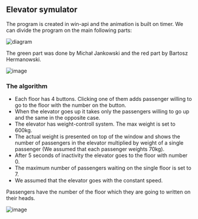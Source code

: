 ## Elevator symulator

<p>The program is created in win-api and the animation is built on timer. We can divide the program on the main following parts:</p>

![diagram](https://user-images.githubusercontent.com/106553136/175787969-3521825e-cf56-41e9-b2d5-616cd1db5a24.PNG)


<p>The green part was done by Michał Jankowski and the red part by Bartosz Hermanowski.</p>

![image](https://user-images.githubusercontent.com/106553136/175788019-475efdcf-616c-4780-8b0b-5173f99b816a.png)

### The algorithm
<ul>
<li>Each floor has 4 buttons. Clicking one of them adds passenger willing to go to the floor with the number on the button.</li>

<li>When the elevator goes up it takes only the passengers willing to go up and the same in the opposite case.</li>

<li>The elevator has weight-controll system. The max weight is set to 600kg.</li>

<li>The actual weight is presented on top of the window and shows the number of passengers in the elevator multiplied by weight of a single passenger (We assumed that each passenger weights 70kg).</li>

<li>After 5 seconds of inactivity the elevator goes to the floor with number 0.</li>

<li>The maximum number of passengers waiting on the single floor is set to 7.</li>

<li>We assumed that the elevator goes with the constant speed.</li>
</ul>
Passengers have the number of the floor which they are going to written on their heads.

![image](https://user-images.githubusercontent.com/106553136/175788359-f01213df-8563-434d-a75f-c88ac8d64758.png)



